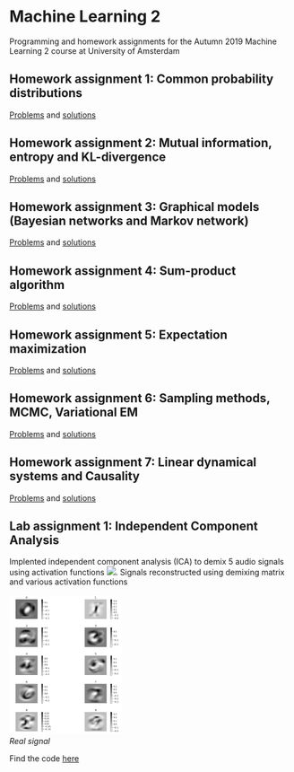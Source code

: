 # Machine Learning 2
Programming and homework assignments for the Autumn 2019 Machine Learning 2 course at University of Amsterdam

## Homework assignment 1: Common probability distributions

[Problems](https://github.com/vovamedentsiy/Machine-Learning-2/blob/main/homeworks/task/hw1.pdf) and [solutions](https://github.com/vovamedentsiy/Machine-Learning-2/blob/main/homeworks/hw/ML2_HW1_medentsiy.pdf)

## Homework assignment 2: Mutual information, entropy and KL-divergence

[Problems](https://github.com/vovamedentsiy/Machine-Learning-2/blob/main/homeworks/task/hw2.pdf) and [solutions](https://github.com/vovamedentsiy/Machine-Learning-2/blob/main/homeworks/hw/ML2_HW2_medentsiy.pdf)

## Homework assignment 3: Graphical models (Bayesian networks and Markov network)

[Problems](https://github.com/vovamedentsiy/Machine-Learning-2/blob/main/homeworks/task/hw3.pdf) and [solutions](https://github.com/vovamedentsiy/Machine-Learning-2/blob/main/homeworks/hw/ML2_HW3_medentsiy.pdf)

## Homework assignment 4: Sum-product algorithm

[Problems](https://github.com/vovamedentsiy/Machine-Learning-2/blob/main/homeworks/task/hw4.pdf) and [solutions](https://github.com/vovamedentsiy/Machine-Learning-2/blob/main/homeworks/hw/ML2_HW4_medentsiy.pdf)

## Homework assignment 5: Expectation maximization

[Problems](https://github.com/vovamedentsiy/Machine-Learning-2/blob/main/homeworks/task/hw5.pdf) and [solutions](https://github.com/vovamedentsiy/Machine-Learning-2/blob/main/homeworks/hw/ML2_HW5_medentsiy.pdf)

## Homework assignment 6: Sampling methods, MCMC, Variational EM

[Problems](https://github.com/vovamedentsiy/Machine-Learning-2/blob/main/homeworks/task/hw6.pdf) and [solutions](https://github.com/vovamedentsiy/Machine-Learning-2/blob/main/homeworks/hw/ML2_HW6_medentsiy.pdf)

## Homework assignment 7: Linear dynamical systems and Causality 

[Problems](https://github.com/vovamedentsiy/Machine-Learning-2/blob/main/homeworks/task/hw7.pdf) and [solutions](https://github.com/vovamedentsiy/Machine-Learning-2/blob/main/homeworks/hw/ML2_HW7_medentsiy.pdf)



## Lab assignment 1: Independent Component Analysis
Implented independent component analysis (ICA) to demix 5 audio signals using activation functions <img src="https://render.githubusercontent.com/render/math?math=\phi_0(x) = -tanh(x), \phi_1(x) = tanh(x)-x, \phi_2(x) = -x^3, \phi_3(x) = -\frac{6x}{5 %2B x^2}">.   Signals reconstructed using demixing matrix and various activation functions
<p> 
    <img src="https://github.com/vovamedentsiy/Machine-Learning-1/blob/main/programming/imgs/lab2/1.png" width="200" height ="250" />
    <br>
    <em>Real signal</em> 
<p\>

Find the code [here](https://github.com/vovamedentsiy/Machine-Learning-2/blob/main/lab/lab1/12179078_lab1.ipynb)
